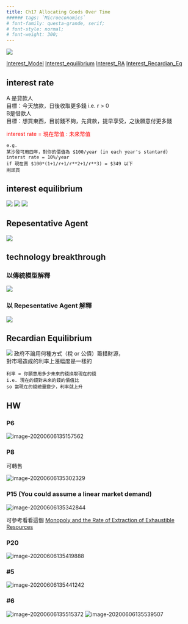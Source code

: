 ```yaml
---
title: Ch17 Allocating Goods Over Time
###### tags: `Microeconomics`
# font-family: questa-grande, serif;
# font-style: normal;
# font-weight: 300;
---
```




![](https://i.imgur.com/k4IEAs5.png)

[Interest_Model](https://drive.google.com/file/d/1y45KQl7LSsq-vjJgn__mZnvh7tKrQ0zk/view)
[Interest_equilibrium](https://drive.google.com/file/d/1RXrx3lrYR8NWF3-M9mUFGUM4HV6_i0no/view)
[Interest_RA](https://drive.google.com/file/d/1LwZSt7f0V_RO-Wkb4pxX7iGVk1PqRDAA/view)
[Interest_Recardian_Eq](https://drive.google.com/file/d/1BswWqs55UMFLqlPSg-9Q8dvDWRwi5XLR/view)

## interest rate

A 是貸款人  
目標：今天放款，日後收取更多錢 i.e. r > 0  
B是借款人  
目標：想買東西，目前錢不夠，先貸款，提早享受，之後願意付更多錢  

<p style="color:red"> interest rate = 現在幣值 : 未來幣值</p>

```
e.g.
某沙發可用四年，對你的價值為 $100/year (in each year's stantard)
interst rate = 10%/year
if 現在賣 $100*(1+1/r+1/r**2+1/r**3) = $349 以下
則該買
```

## interest equilibrium

![](https://i.imgur.com/fhLULwx.png)
![](https://i.imgur.com/G7KOAVF.png)
![](https://i.imgur.com/EL10lHA.png)

## Repesentative Agent
![](https://i.imgur.com/k9j3V1f.png)

## technology breakthrough
### 以傳統模型解釋
![](https://i.imgur.com/A0pi1kU.png)
### 以 Repesentative Agent 解釋
![](https://i.imgur.com/iJ2LL5y.png)

## Recardian Equilibrium

![](https://i.imgur.com/TOoZ84H.png)
政府不論用何種方式（稅 or 公債）籌措財源，  
對市場造成的利率上漲幅度是一樣的  

```
利率 = 你願意用多少未來的錢換取現在的錢 
i.e. 現在的錢對未來的錢的價值比
so 當現在的錢總量變少，利率就上升
```


## HW

### P6

![image-20200606135157562](https://i.loli.net/2020/06/06/yhuISlWPHzgaZb3.png)

### P8 

可轉售

![image-20200606135302329](https://i.loli.net/2020/06/06/zYTMBJqKvHbyRDk.png)



### P15 (You could assume a linear market demand)

![image-20200606135342844](https://i.loli.net/2020/06/06/7N9nVr3aLUB62hj.png)

可參考看看這個 [Monopoly and the Rate of Extraction of Exhaustible Resources](https://www.jstor.org/stable/1806704?seq=3#metadata_info_tab_contents)

### P20

![image-20200606135419888](https://i.loli.net/2020/06/06/A2JNK1aTp85BnLb.png)

### #5

![image-20200606135441242](https://i.loli.net/2020/06/06/5gaTYV4zStNqkwf.png)

### #6

![image-20200606135515372](https://i.loli.net/2020/06/06/k1t9bPBi8ZONujG.png)
![image-20200606135539507](https://i.loli.net/2020/06/06/41xiFow9qIeaUCj.png)

